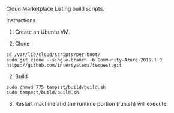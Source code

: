 Cloud Marketplace Listing build scripts.

Instructions. 

1. Create an Ubuntu VM.

2. Clone
```
cd /var/lib/cloud/scripts/per-boot/
sudo git clone --single-branch -b Community-Azure-2019.1.0 https://github.com/intersystems/tempest.git
```

2. Build
```
sudo chmod 775 tempest/build/build.sh
sudo tempest/build/build.sh
```

3. Restart machine and the runtime portion (run.sh) will execute. 

